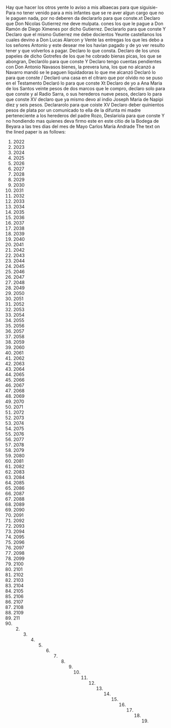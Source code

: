 Hay que hacer los otros yente lo aviso a mis albaecas para que siguisie-
Para no tener venido para a mis infantes que se re aver algun cargo que no le paguen nada, por no deberen da declararlo para que conste.xt Declaro que Don Nicolas Gutierrez me deve mulpata.
cones los que le pague a Don Ramón de Diego Ximenes por dicho Gutierrez. Declararlo para que conste Y Declaro que el mismo Gutierrez me debe docientos Yeunte castellanos los cuales devino a Don Lucas Alarcon y
Vente las entregas los que les debo a los señores Antonio y este desear me los havían pagado y de yo ver resulto tener y que volverlos a pagar. Declaro lo que consta. Declaro de los unos papeles de dicho Gotrefes de los que
he cobrado bienas picas, los que se abongran, Declarólo
para que conste
Y Declaro tengo cuentas pendientes con Don Antonio
Navasos bienes, la prevera luna, los que no alcanzó a
Navarro mandó se le paguen liquidadoras lo que me alcanzó
Declaró lo para que conste
/ Declaró una casa en el cítraro que por olvido no se puso
en el Testamento Declaró lo para que conste
Xt Declaro de yo a Ana Maria de los Santos veinte pesos de dos marcos que le compro, declaro solo para que conste y al Radio Sarra, o sus herederos nueve pesos, declaro lo para que conste
XV declaro que ya mismo devo al indio Joseph Maria de Napipi diez y seis pesos. Declararolo para que coiste XV Declaro deber quinientos pesos de plata por un comunicado
to ella de la difunta mi madre perteneciente a los herederos del padre Rozo, Deslariola para que conste
Y no hondiendo mas quienes deva firmo este en este citio de la Bodega de Beyara a las tres dias del mes de Mayo
Carlos María Andrade
The text on the lined paper is as follows:

1. 2022
2. 2023
3. 2024
4. 2025
5. 2026
6. 2027
7. 2028
8. 2029
9. 2030
10. 2031
11. 2032
12. 2033
13. 2034
14. 2035
15. 2036
16. 2037
17. 2038
18. 2039
19. 2040
20. 2041
21. 2042
22. 2043
23. 2044
24. 2045
25. 2046
26. 2047
27. 2048
28. 2049
29. 2050
30. 2051
31. 2052
32. 2053
33. 2054
34. 2055
35. 2056
36. 2057
37. 2058
38. 2059
39. 2060
40. 2061
41. 2062
42. 2063
43. 2064
44. 2065
45. 2066
46. 2067
47. 2068
48. 2069
49. 2070
50. 2071
51. 2072
52. 2073
53. 2074
54. 2075
55. 2076
56. 2077
57. 2078
58. 2079
59. 2080
60. 2081
61. 2082
62. 2083
63. 2084
64. 2085
65. 2086
66. 2087
67. 2088
68. 2089
69. 2090
70. 2091
71. 2092
72. 2093
73. 2094
74. 2095
75. 2096
76. 2097
77. 2098
78. 2099
79. 2100
80. 2101
81. 2102
82. 2103
83. 2104
84. 2105
85. 2106
86. 2107
87. 2108
88. 2109
89. 211
1. 2. 3. 4. 5. 6. 7. 8. 9. 10. 11. 12. 13. 14. 15. 16. 17. 18. 19.